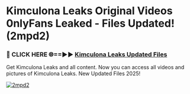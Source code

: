 # Kimculona Leaks Original Videos 0nlyFans Leaked - Files Updated! (2mpd2)

<h3>🔴 CLICK HERE 🌐==►► <a href="https://tinyurl.com/ehrbuxhb" rel="nofollow">Kimculona Leaks Updated Files</a></h3>

Get Kimculona Leaks and all content. Now you can access all videos and pictures of Kimculona Leaks. New Updated Files 2025!

[![2mpd2](https://i.imgur.com/lVYEuWS.gif)](https://tinyurl.com/ehrbuxhb)
